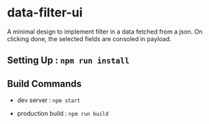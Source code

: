 # data-filter-ui
A minimal design to implement filter in a data fetched from a json. On clicking done, the selected fields are consoled in payload.

## Setting Up :  `npm run install`

## Build Commands

* dev server : `npm start`

* production build : `npm run build`

